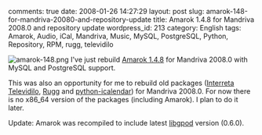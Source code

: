 comments: true
date: 2008-01-26 14:27:29
layout: post
slug: amarok-148-for-mandriva-20080-and-repository-update
title: Amarok 1.4.8 for Mandriva 2008.0 and repository update
wordpress_id: 213
category: English
tags: Amarok, Audio, iCal, Mandriva, Music, MySQL, PostgreSQL, Python, Repository, RPM, rugg, televidilo

![amarok-148.png](http://kevin.deldycke.com/wp-content/uploads/2008/01/amarok-148.thumbnail.png) I've just rebuild [Amarok 1.4.8](http://amarok.kde.org/fastforward_148) for Mandriva 2008.0 with MySQL and PostgreSQL support.

This was also an opportunity for me to rebuild old packages ([Interreta Televidilo](http://televidilo.bouil.org), [Rugg](http://rugg.sourceforge.net) and [python-icalendar](http://codespeak.net/icalendar)) for Mandriva 2008.0. For now there is no x86_64 version of the packages (including Amarok). I plan to do it later.

Update: Amarok was recompiled to include latest [libgpod](http://www.gtkpod.org/libgpod.html) version (0.6.0).
